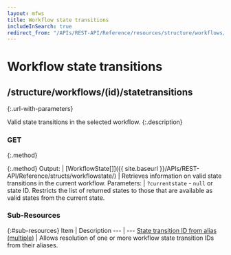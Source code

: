 ```yaml
---
layout: mfws
title: Workflow state transitions
includeInSearch: true
redirect_from: "/APIs/REST-API/Reference/resources/structure/workflows/id/statetransitions.html"
---
```


# Workflow state transitions

## /structure/workflows/(id)/statetransitions
{:.url-with-parameters}

Valid state transitions in the selected workflow.
{:.description}

### GET
{:.method}

{:.method}
Output: | [WorkflowState[]]({{ site.baseurl }}/APIs/REST-API/Reference/structs/workflowstate/)
| Retrieves information on valid state transitions in the current workflow.
Parameters: | `?currentstate` - `null` or state ID. Restricts the list of returned states to those that are available as valid states from the current state.

### Sub-Resources

{:#sub-resources}
Item | Description
--- | ---
[State transition ID from alias (multiple)](itemidbyalias/) | Allows resolution of one or more workflow state transition IDs from their aliases.